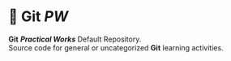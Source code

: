 # 📔 Git _PW_

**Git** **_Practical Works_** Default Repository. <br />
Source code for general or uncategorized **Git** learning activities.
